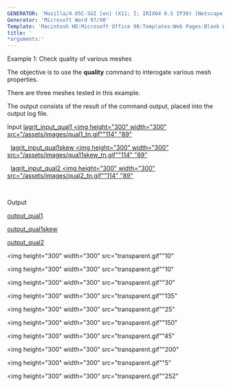 ```yaml
---
GENERATOR: 'Mozilla/4.05C-SGI [en] (X11; I; IRIX64 6.5 IP30) [Netscape]'
Generator: 'Microsoft Word 97/98'
Template: 'Macintosh HD:Microsoft Office 98:Templates:Web Pages:Blank Web Page'
title: '
*arguments:'
---
```


Example 1: Check quality of various meshes

 The objective is to use the **quality** command to interogate various
 mesh properties.

 There are three meshes tested in this example.

 The output consists of the result of the command output, placed into
 the output log file.

Input
[lagrit\_input\_qual1
<img height="300" width="300" src="/assets/images/qual1_tn.gif""114"
"89"](../lagrit_input_qual1)

   
[lagrit\_input\_qual1skew
<img height="300" width="300" src="/assets/images/qua11skew_tn.gif""114"
"89"](../lagrit_input_qual1skew)

   
[lagrit\_input\_qual2
<img height="300" width="300" src="/assets/images/qual2_tn.gif""114"
"89"](../lagrit_input_qual2)

   

Output

 [output\_qual1](../output_qual1)

 [output\_qual1skew](../output_qual1skew)

 [output\_qual2](../output_qual2)


<img height="300" width="300" src="transparent.gif""10" 


<img height="300" width="300" src="transparent.gif""10" 


<img height="300" width="300" src="transparent.gif""30" 


<img height="300" width="300" src="transparent.gif""135" 


<img height="300" width="300" src="transparent.gif""25" 


<img height="300" width="300" src="transparent.gif""150" 


<img height="300" width="300" src="transparent.gif""45" 


<img height="300" width="300" src="transparent.gif""200" 


<img height="300" width="300" src="transparent.gif""5" 


<img height="300" width="300" src="transparent.gif""252" 
